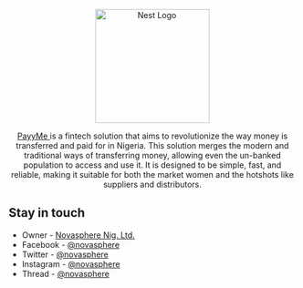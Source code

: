 <p align="center">
  <a href="http://nestjs.com/" target="blank"><img src="https://nestjs.com/img/logo-small.svg" width="200" alt="Nest Logo" /></a>
</p>

[circleci-image]: https://img.shields.io/circleci/build/github/nestjs/nest/master?token=abc123def456
[circleci-url]: https://circleci.com/gh/nestjs/nest

  <p align="center"> <a href="http://payme.com" target="_blank"> PayyMe </a> is a fintech solution that aims to revolutionize the way money is transferred and paid for in Nigeria. This solution merges the modern and traditional ways of transferring money, allowing even the un-banked population to access and use it. It is designed to be simple, fast, and reliable, making it suitable for both the market women and the hotshots like suppliers and distributors. </p>
  <!--[![Backers on Open Collective](https://opencollective.com/nest/backers/badge.svg)](https://opencollective.com/nest#backer)
  [![Sponsors on Open Collective](https://opencollective.com/nest/sponsors/badge.svg)](https://opencollective.com/nest#sponsor)-->

## Stay in touch

- Owner - [Novasphere Nig. Ltd.](https://novasphere.com)
- Facebook - [@novasphere](https://#.com/)
- Twitter - [@novasphere](https://#/nestframework)
- Instagram - [@novasphere](https://#/nestframework)
- Thread - [@novasphere](https://#/nestframework)
